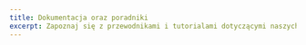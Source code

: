 ```yaml
---
title: Dokumentacja oraz poradniki
excerpt: Zapoznaj się z przewodnikami i tutorialami dotyczącymi naszych usług Cloud.
---
```

